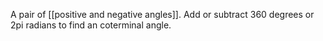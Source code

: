A pair of [[positive and negative angles]]. Add or subtract 360 degrees or 2pi radians to find an coterminal angle. 
